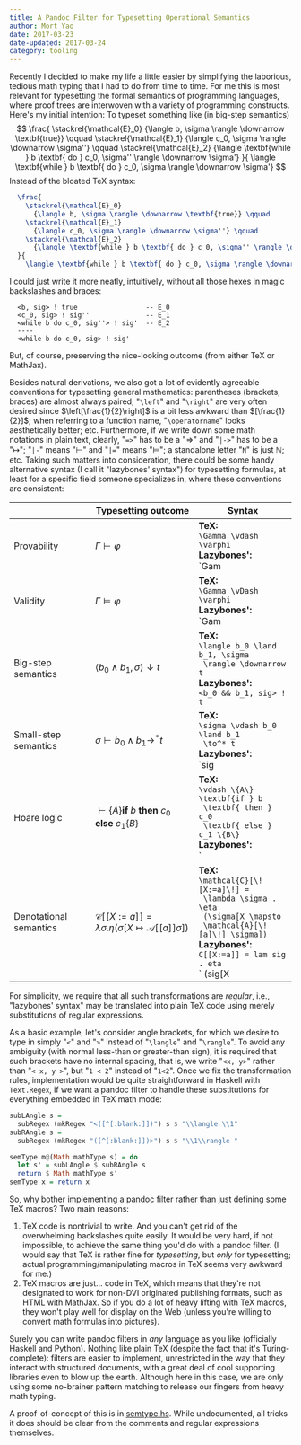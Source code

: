 ```yaml
---
title: A Pandoc Filter for Typesetting Operational Semantics
author: Mort Yao
date: 2017-03-23
date-updated: 2017-03-24
category: tooling
---
```


Recently I decided to make my life a little easier by simplifying the laborious, tedious math typing that I had to do from time to time. For me this is most relevant for typesetting the formal semantics of programming languages, where proof trees are interwoven with a variety of programming constructs. Here's my initial intention: To typeset something like (in big-step semantics)
$$
\frac{
  \stackrel{\mathcal{E}_0}
    {\langle b, \sigma \rangle \downarrow \textbf{true}} \qquad
  \stackrel{\mathcal{E}_1}
    {\langle c_0, \sigma \rangle \downarrow \sigma''} \qquad
  \stackrel{\mathcal{E}_2}
    {\langle \textbf{while } b \textbf{ do } c_0, \sigma'' \rangle \downarrow \sigma'}
  }{
    \langle \textbf{while } b \textbf{ do } c_0, \sigma \rangle \downarrow \sigma'}
$$
Instead of the bloated TeX syntax:
```latex
  \frac{
    \stackrel{\mathcal{E}_0}
      {\langle b, \sigma \rangle \downarrow \textbf{true}} \qquad
    \stackrel{\mathcal{E}_1}
      {\langle c_0, \sigma \rangle \downarrow \sigma''} \qquad
    \stackrel{\mathcal{E}_2}
      {\langle \textbf{while } b \textbf{ do } c_0, \sigma'' \rangle \downarrow \sigma'}
  }{
    \langle \textbf{while } b \textbf{ do } c_0, \sigma \rangle \downarrow \sigma'}
```
I could just write it more neatly, intuitively, without all those hexes in magic backslashes and braces:
```
  <b, sig> ! true                 -- E_0
  <c_0, sig> ! sig''              -- E_1
  <while b do c_0, sig''> ! sig'  -- E_2
  ----
  <while b do c_0, sig> ! sig'
```
But, of course, preserving the nice-looking outcome (from either TeX or MathJax).

Besides natural derivations, we also got a lot of evidently agreeable conventions for typesetting general mathematics: parentheses (brackets, braces) are almost always paired; "`\left`" and "`\right`" are very often desired since $\left[\frac{1}{2}\right]$ is a bit less awkward than $[\frac{1}{2}]$; when referring to a function name, "`\operatorname`" looks aesthetically better; etc. Furthermore, if we write down some math notations in plain text, clearly, "`=>`" has to be a "$\Rightarrow$" and "`|->`" has to be a "$\mapsto$"; "`|-`" means "$\vdash$" and "`|=`" means "$\vDash$"; a standalone letter "`N`" is just $\mathbb{N}$; etc. Taking such matters into consideration, there could be some handy alternative syntax (I call it "lazybones' syntax") for typesetting formulas, at least for a specific field someone specializes in, where these conventions are consistent:

|                  | Typesetting outcome | Syntax           |
| ---------------- | ------------------- | ---------------- |
| Provability | $\Gamma \vdash \varphi$ | **TeX:**<br> `\Gamma \vdash \varphi` <br> **Lazybones':**<br> `Gam |- phi`
| Validity | $\Gamma \vDash \varphi$ | **TeX:**<br> `\Gamma \vDash \varphi` <br> **Lazybones':**<br> `Gam |= phi`
| Big-step semantics | $\langle b_0 \land b_1, \sigma \rangle \downarrow t$ | **TeX:**<br> `\langle b_0 \land b_1, \sigma`<br>` \rangle \downarrow t` <br> **Lazybones':**<br> `<b_0 && b_1, sig> ! t`
| Small-step semantics | $\sigma \vdash b_0 \land b_1 \to^* t$ | **TeX:**<br> `\sigma \vdash b_0 \land b_1`<br>` \to^* t` <br> **Lazybones':**<br> `sig |- b_0 && b_1 ->* t`
| Hoare logic | $\vdash \{A\} \textbf{if } b \textbf{ then } c_0 \textbf{ else } c_1 \{B\}$ | **TeX:**<br> `\vdash \{A\} \textbf{if } b`<br>` \textbf{ then } c_0`<br>` \textbf{ else } c_1 \{B\}` <br> **Lazybones':**<br> `|- <[A]> if b then c_0`<br>` else c_1 <[B]>`
| Denotational semantics | $\mathcal{C}[\![X:=a]\!] = \lambda \sigma . \eta (\sigma[X \mapsto \mathcal{A}[\![a]\!] \sigma])$ | **TeX:**<br> `\mathcal{C}[\![X:=a]\!] =`<br>` \lambda \sigma . \eta`<br>` (\sigma[X \mapsto`<br>` \mathcal{A}[\![a]\!] \sigma])` <br> **Lazybones':**<br> `C[[X:=a]] = lam sig . eta`<br>` (sig[X |-> A[[a]] sig])`

For simplicity, we require that all such transformations are *regular*, i.e., "lazybones' syntax" may be translated into plain TeX code using merely substitutions of regular expressions.

As a basic example, let's consider angle brackets, for which we desire to type in simply "`<`" and "`>`" instead of "`\langle`" and "`\rangle`". To avoid any ambiguity (with normal less-than or greater-than sign), it is required that such brackets have no internal spacing, that is, we write "`<x, y>`" rather than "`< x, y >`", but "`1 < 2`" instead of "`1<2`". Once we fix the transformation rules, implementation would be quite straightforward in Haskell with `Text.Regex`, if we want a pandoc filter to handle these substitutions for everything embedded in TeX math mode:

```hs
subLAngle s =
  subRegex (mkRegex "<([^[:blank:]])") s $ "\\langle \\1"
subRAngle s =
  subRegex (mkRegex "([^[:blank:]])>") s $ "\\1\\rangle "

semType m@(Math mathType s) = do
  let s' = subLAngle $ subRAngle s
  return $ Math mathType s'
semType x = return x
```

So, why bother implementing a pandoc filter rather than just defining some TeX macros? Two main reasons:

1. TeX code is nontrivial to write. And you can't get rid of the overwhelming backslashes quite easily. It would be very hard, if not impossible, to achieve the same thing you'd do with a pandoc filter. (I would say that TeX is rather fine for *typesetting*, but *only* for typesetting; actual programming/manipulating macros in TeX seems very awkward for me.)
2. TeX macros are just... code in TeX, which means that they're not designated to work for non-DVI originated publishing formats, such as HTML with MathJax. So if you do a lot of heavy lifting with TeX macros, they won't play well for display on the Web (unless you're willing to convert math formulas into pictures).

Surely you can write pandoc filters in *any* language as you like (officially Haskell and Python). Nothing like plain TeX (despite the fact that it's Turing-complete): filters are easier to implement, unrestricted in the way that they interact with structured documents, with a great deal of cool supporting libraries even to blow up the earth. Although here in this case, we are only using some no-brainer pattern matching to release our fingers from heavy math typing.

A proof-of-concept of this is in [semtype.hs](https://github.com/soimort/pandoc-filters/blob/aad6033dfbd7d460d22aa627e04ca388f72af020/semtype.hs). While undocumented, all tricks it does should be clear from the comments and regular expressions themselves.
